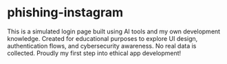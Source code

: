 # phishing-instagram
This is a simulated login page built using AI tools and my own development knowledge. Created for educational purposes to explore UI design, authentication flows, and cybersecurity awareness. No real data is collected. Proudly my first step into ethical app development!
